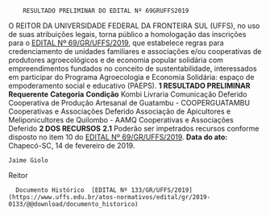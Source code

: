         RESULTADO PRELIMINAR DO EDITAL Nº 69GRUFFS2019  

 O REITOR DA UNIVERSIDADE FEDERAL DA FRONTEIRA SUL (UFFS), no uso de suas atribuições legais, torna público a homologação das inscrições para o [EDITAL Nº 69/GR/UFFS/2019](https://www.uffs.edu.br/atos-normativos/edital/gr/2019-0069), que estabelece regras para credenciamento de unidades familiares e associações e/ou cooperativas de produtores agroecológicos e de economia popular solidária com empreendimentos fundados no conceito de sustentabilidade, interessados em participar do Programa Agroecologia e Economia Solidária: espaço de empoderamento social e educativo (PAEPS).  **1 RESULTADO PRELIMINAR**     **Requerente**   **Categoria**   **Condição**     Kombi Livraria   Comunicação   Deferido     Cooperativa de Produção Artesanal de Guatambu - COOPERGUATAMBU   Cooperativas e Associações   Deferido     Associação de Apicultores e Meliponicultores de Quilombo - AAMQ   Cooperativas e Associações   Deferido      **2 DOS RECURSOS** **2.1**  Poderão ser impetrados recursos conforme disposto no item 10 do [EDITAL Nº 69/GR/UFFS/2019](https://www.uffs.edu.br/atos-normativos/edital/gr/2019-0069).      **Data do ato:** Chapecó-SC, 14 de fevereiro de 2019.   
 

    Jaime Giolo   
 Reitor 

      Documento Histórico  [EDITAL Nº 133/GR/UFFS/2019](https://www.uffs.edu.br/atos-normativos/edital/gr/2019-0133/@@download/documento_historico)     
      